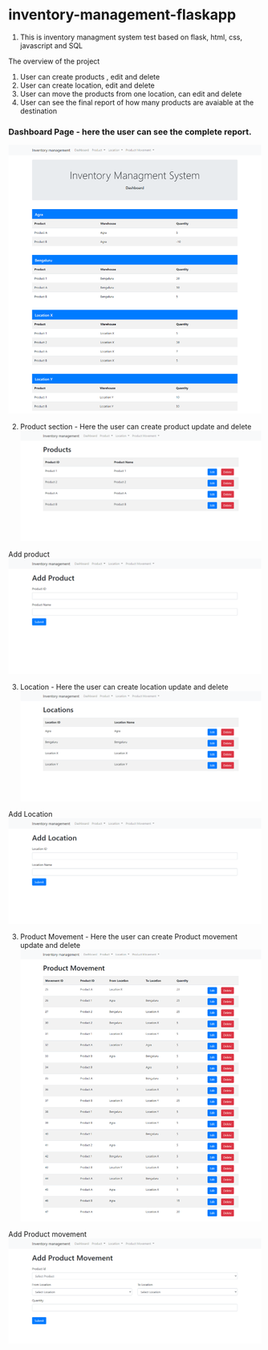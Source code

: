 # inventory-management-flaskapp

1. This is inventory managment system test based on flask, html, css, javascript and SQL

The overview of the project
1. User can create products , edit and delete
2. User can create location, edit and delete
3. User can move the products from one location, can edit and delete 
4. User can see the final report of how many products are avaiable at the destination

<h3> Dashboard Page - here the user can see the complete report.</h3>

![alt text](https://github.com/YashHaria/inventory-management-flaskapp/blob/master/screenshots/dashboard.png?raw=true)

2. Product section - Here the user can create product update and delete
![alt text](https://github.com/YashHaria/inventory-management-flaskapp/blob/master/screenshots/productpageview.png?raw=true)

Add product 
![alt text](https://github.com/YashHaria/inventory-management-flaskapp/blob/master/screenshots/productpageadd.png?raw=true)

3. Location - Here the user can create location update and delete
![alt text](https://github.com/YashHaria/inventory-management-flaskapp/blob/master/screenshots/location.png?raw=true)

Add Location
![alt text](https://github.com/YashHaria/inventory-management-flaskapp/blob/master/screenshots/locationadd.png?raw=true)

3. Product Movement - Here the user can create Product movement update and delete
![alt text](https://github.com/YashHaria/inventory-management-flaskapp/blob/master/screenshots/productmovement.png?raw=true)

Add Product movement
![alt text](https://github.com/YashHaria/inventory-management-flaskapp/blob/master/screenshots/productmovementadd.png?raw=true)
